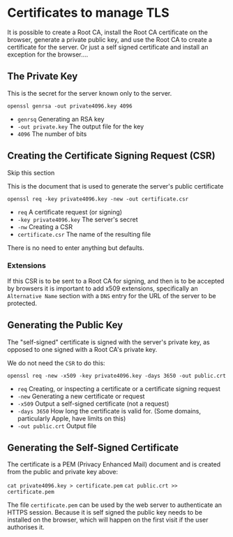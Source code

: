 # Certificates to manage TLS

It is possible to create a Root CA, install the Root CA certificate on the browser, generate a private public key, and use the Root CA to create a certificate for the server.  Or just a self signed certificate and install an exception for the browser....

## The Private Key

This is the secret for the server known only to the server.

`openssl genrsa -out private4096.key 4096 `

* `genrsq`  Generating an RSA key
* `-out private.key` The output file for the key
* `4096` The number of bits

## Creating the Certificate Signing Request (CSR)

Skip this section

This is the document that is used to generate the server's public certificate

`openssl req -key private4096.key -new -out certificate.csr`

* `req` A certificate request (or signing)
* `-key private4096.key` The server's secret
* `-nw`  Creating a CSR
* `certificate.csr` The name of the resulting file

There is no need to enter anything but defaults.

### Extensions

If this CSR is to be sent to a Root CA for signing, and then is to be accepted by browsers it is important to add x509 extensions, specifically an `Alternative Name` section with a `DNS` entry for the URL of the server to be protected.

## Generating the Public Key

The "self-signed" certificate is signed with the server's private key, as opposed to one signed with a Root CA's private key.

We do not need the `CSR` to do this:

`openssl req -new -x509 -key private4096.key -days 3650 -out public.crt`

* `req` Creating, or inspecting a certificate or a certificate signing request
* `-new`  Generating a new certificate or request
* `-x509` Output a self-signed certificate (not a request)
* `-days 3650` How long the certificate is valid for.  (Some domains, particularly Apple, have limits on this) 
* `-out public.crt` Output file

## Generating the Self-Signed Certificate

The certificate is a PEM (Privacy Enhanced Mail) document and is created from the public and private key above:

`cat private4096.key > certificate.pem`
`cat public.crt >> certificate.pem`

The file `certificate.pem` can be used by the web server to authenticate an HTTPS session.  Because it is self signed the public key needs to be installed on the browser, which will happen on the first visit if the user authorises it.
